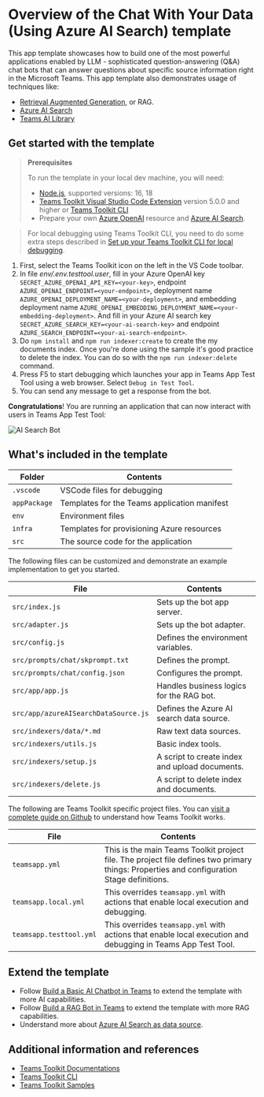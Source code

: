 # Overview of the Chat With Your Data (Using Azure AI Search) template

This app template showcases how to build one of the most powerful applications enabled by LLM - sophisticated question-answering (Q&A) chat bots that can answer questions about specific source information right in the Microsoft Teams.
This app template also demonstrates usage of techniques like: 
- [Retrieval Augmented Generation](https://python.langchain.com/docs/use_cases/question_answering/#what-is-rag), or RAG.
- [Azure AI Search](https://learn.microsoft.com/azure/search/search-what-is-azure-search)
- [Teams AI Library](https://learn.microsoft.com/microsoftteams/platform/bots/how-to/teams%20conversational%20ai/teams-conversation-ai-overview)

## Get started with the template

> **Prerequisites**
>
> To run the template in your local dev machine, you will need:
>
> - [Node.js](https://nodejs.org/), supported versions: 16, 18
> - [Teams Toolkit Visual Studio Code Extension](https://aka.ms/teams-toolkit) version 5.0.0 and higher or [Teams Toolkit CLI](https://aka.ms/teamsfx-toolkit-cli)
> - Prepare your own [Azure OpenAI](https://aka.ms/oai/access) resource and [Azure AI Search](https://azure.microsoft.com/en-us/products/ai-services/ai-search).

> For local debugging using Teams Toolkit CLI, you need to do some extra steps described in [Set up your Teams Toolkit CLI for local debugging](https://aka.ms/teamsfx-cli-debugging).

1. First, select the Teams Toolkit icon on the left in the VS Code toolbar.
1. In file *env/.env.testtool.user*, fill in your Azure OpenAI key `SECRET_AZURE_OPENAI_API_KEY=<your-key>`, endpoint `AZURE_OPENAI_ENDPOINT=<your-endpoint>`, deployment name `AZURE_OPENAI_DEPLOYMENT_NAME=<your-deployment>`, and embedding deployment name `AZURE_OPENAI_EMBEDDING_DEPLOYMENT_NAME=<your-embedding-deployment>`. And fill in your Azure AI search key `SECRET_AZURE_SEARCH_KEY=<your-ai-search-key>` and endpoint `AZURE_SEARCH_ENDPOINT=<your-ai-search-endpoint>`.
1. Do `npm install` and `npm run indexer:create` to create the my documents index. Once you're done using the sample it's good practice to delete the index. You can do so with the `npm run indexer:delete` command.
1. Press F5 to start debugging which launches your app in Teams App Test Tool using a web browser. Select `Debug in Test Tool`.
1. You can send any message to get a response from the bot.

**Congratulations**! You are running an application that can now interact with users in Teams App Test Tool:

![AI Search Bot](https://github.com/OfficeDev/TeamsFx/assets/13211513/f56e7602-a5d3-436a-ae01-78546d61717d)

## What's included in the template

| Folder       | Contents                                            |
| - | - |
| `.vscode`    | VSCode files for debugging                          |
| `appPackage` | Templates for the Teams application manifest        |
| `env`        | Environment files                                   |
| `infra`      | Templates for provisioning Azure resources          |
| `src`        | The source code for the application                 |

The following files can be customized and demonstrate an example implementation to get you started.

| File                                 | Contents                                           |
| - | - |
|`src/index.js`| Sets up the bot app server.|
|`src/adapter.js`| Sets up the bot adapter.|
|`src/config.js`| Defines the environment variables.|
|`src/prompts/chat/skprompt.txt`| Defines the prompt.|
|`src/prompts/chat/config.json`| Configures the prompt.|
|`src/app/app.js`| Handles business logics for the RAG bot.|
|`src/app/azureAISearchDataSource.js`| Defines the Azure AI search data source.|
|`src/indexers/data/*.md`| Raw text data sources.|
|`src/indexers/utils.js`| Basic index tools. |
|`src/indexers/setup.js`| A script to create index and upload documents. |
|`src/indexers/delete.js`| A script to delete index and documents. |

The following are Teams Toolkit specific project files. You can [visit a complete guide on Github](https://github.com/OfficeDev/TeamsFx/wiki/Teams-Toolkit-Visual-Studio-Code-v5-Guide#overview) to understand how Teams Toolkit works.

| File                                 | Contents                                           |
| - | - |
|`teamsapp.yml`|This is the main Teams Toolkit project file. The project file defines two primary things:  Properties and configuration Stage definitions. |
|`teamsapp.local.yml`|This overrides `teamsapp.yml` with actions that enable local execution and debugging.|
|`teamsapp.testtool.yml`| This overrides `teamsapp.yml` with actions that enable local execution and debugging in Teams App Test Tool.|

## Extend the template

- Follow [Build a Basic AI Chatbot in Teams](https://aka.ms/teamsfx-basic-ai-chatbot) to extend the template with more AI capabilities.
- Follow [Build a RAG Bot in Teams](https://aka.ms/teamsfx-rag-bot) to extend the template with more RAG capabilities.
- Understand more about [Azure AI Search as data source](https://aka.ms/teamsfx-rag-bot#microsoft-365-as-data-source).

## Additional information and references

- [Teams Toolkit Documentations](https://docs.microsoft.com/microsoftteams/platform/toolkit/teams-toolkit-fundamentals)
- [Teams Toolkit CLI](https://aka.ms/teamsfx-toolkit-cli)
- [Teams Toolkit Samples](https://github.com/OfficeDev/TeamsFx-Samples)